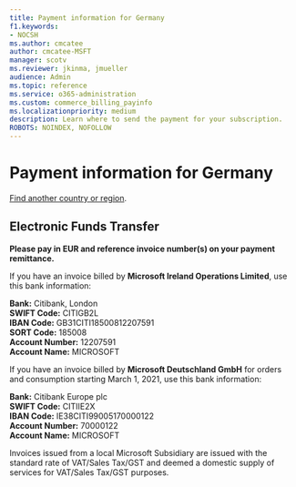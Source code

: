 ```yaml
---
title: Payment information for Germany
f1.keywords:
- NOCSH
ms.author: cmcatee
author: cmcatee-MSFT
manager: scotv
ms.reviewer: jkinma, jmueller
audience: Admin
ms.topic: reference
ms.service: o365-administration
ms.custom: commerce_billing_payinfo
ms.localizationpriority: medium
description: Learn where to send the payment for your subscription.
ROBOTS: NOINDEX, NOFOLLOW
---                                
```


# Payment information for Germany

[Find another country or region](../billing-and-payments/pay-for-your-subscription.md).

## Electronic Funds Transfer

**Please pay in EUR and reference invoice number(s) on your payment remittance.**

If you have an invoice billed by **Microsoft Ireland Operations Limited**, use this bank information:

**Bank:** Citibank, London  
**SWIFT Code:** CITIGB2L  
**IBAN Code:** GB31CITI18500812207591  
**SORT Code:** 185008  
**Account Number:** 12207591  
**Account Name:** MICROSOFT

If you have an invoice billed by **Microsoft Deutschland GmbH** for orders and consumption starting March 1, 2021, use this bank information:

**Bank:** Citibank Europe plc  
**SWIFT Code:** CITIIE2X  
**IBAN Code:** IE38CITI99005170000122  
**Account Number:** 70000122  
**Account Name:** MICROSOFT

Invoices issued from a local Microsoft Subsidiary are issued with the standard rate of VAT/Sales Tax/GST and deemed a domestic supply of services for VAT/Sales Tax/GST purposes.
